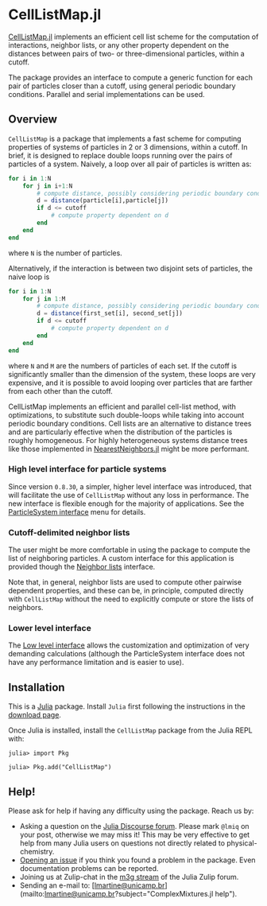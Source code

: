 # CellListMap.jl

[CellListMap.jl](https://github.com/m3g/CellListMap.jl) implements an efficient cell list scheme for the computation of interactions, neighbor lists, or any other property dependent on the distances between pairs of two- or three-dimensional particles, within a cutoff. 

The package provides an interface to compute a generic function for each pair of particles closer 
than a cutoff, using general periodic boundary conditions. Parallel and serial implementations can be used. 

## Overview

`CellListMap` is a package that implements a fast scheme for computing properties of systems of particles in 2 or 3 dimensions, within a cutoff. In brief, it is designed to replace double loops running over the pairs of particles of a system. Naively, a loop over all pair of particles is written as:
```julia
for i in 1:N
    for j in i+1:N
        # compute distance, possibly considering periodic boundary conditions
        d = distance(particle[i],particle[j]) 
        if d <= cutoff 
            # compute property dependent on d
        end
    end
end
```
where `N` is the number of particles. 

Alternatively, if the interaction is between two disjoint sets of particles, the naive loop is
```julia
for i in 1:N 
    for j in 1:M
        # compute distance, possibly considering periodic boundary conditions
        d = distance(first_set[i], second_set[j])
        if d <= cutoff
            # compute property dependent on d
        end
    end
end
```
where `N` and `M` are the numbers of particles of each set. If the cutoff is significantly smaller than the dimension of the system,
these loops are very expensive, and it is possible to avoid looping over particles that are farther from each other than the cutoff.

CellListMap implements an efficient and parallel cell-list method, with optimizations, to substitute such double-loops while taking into account
periodic boundary conditions. Cell lists are an alternative to distance trees and are particularly effective when the distribution
of the particles is roughly homogeneous. For highly heterogeneous systems distance trees like those implemented in 
[NearestNeighbors.jl](https://github.com/KristofferC/NearestNeighbors.jl) might be more performant. 

### High level interface for particle systems

Since version `0.8.30`, a simpler, higher level interface was introduced, that will facilitate the use of `CellListMap` without any loss in performance. The new interface is flexible enough for the majority of applications. See the [ParticleSystem interface](@ref) menu for details. 

### Cutoff-delimited neighbor lists

The user might be more comfortable in using the package to compute the list of neighboring particles. A custom interface for this application is provided though the [Neighbor lists](@ref) interface. 

Note that, in general, neighbor lists are used to compute other pairwise dependent properties, and these can be, in principle, computed directly with `CellListMap` without the need to explicitly compute or store the lists of neighbors. 

### Lower level interface

The [Low level interface](@ref) allows the customization and optimization of very demanding calculations (although the ParticleSystem interface does not have any performance limitation and is easier to use).

## Installation

This is a [Julia](http://julialang.org) package. Install `Julia` first following the instructions in the [download page](https://julialang.org/downloads/).

Once Julia is installed, install the `CellListMap` package from the Julia REPL with:

```julia-repl
julia> import Pkg

julia> Pkg.add("CellListMap")
```

## Help!

Please ask for help if having any difficulty using the package. Reach us by:

- Asking a question on the [Julia Discourse forum](https://discourse.julialang.org/). Please
  mark `@lmiq` on your post, otherwise we may miss it! This may be very effective to get help from 
  many Julia users on questions not directly related to physical-chemistry.
- [Opening an issue](https://github.com/m3g/ComplexMixtures.jl/issues/new/choose) if you think you found a problem in the package.
  Even documentation problems can be reported.
- Joining us at Zulip-chat in the [m3g stream](https://julialang.zulipchat.com/#narrow/stream/435348-m3g) of the Julia Zulip forum.
- Sending an e-mail to: [lmartine@unicamp.br](mailto:lmartine@unicamp.br?subject="ComplexMixtures.jl help").

